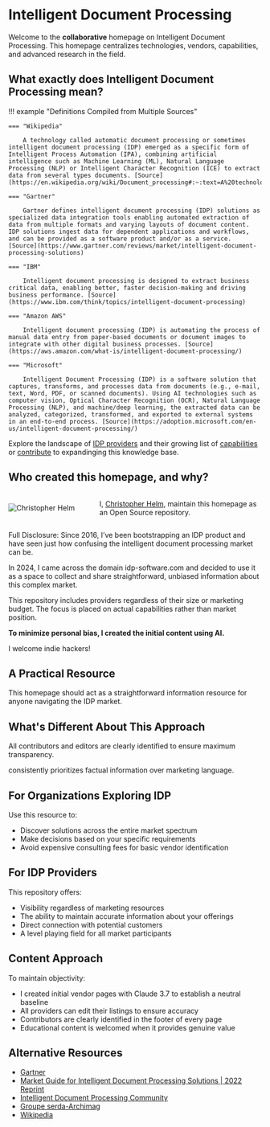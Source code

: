 # Intelligent Document Processing

Welcome to the **collaborative** homepage on Intelligent Document Processing. This homepage centralizes technologies, vendors, capabilities, and advanced research in the field.

## What exactly does Intelligent Document Processing mean?

!!! example "Definitions Compiled from Multiple Sources"

    === "Wikipedia"
    
        A technology called automatic document processing or sometimes intelligent document processing (IDP) emerged as a specific form of Intelligent Process Automation (IPA), combining artificial intelligence such as Machine Learning (ML), Natural Language Processing (NLP) or Intelligent Character Recognition (ICE) to extract data from several types documents. [Source](https://en.wikipedia.org/wiki/Document_processing#:~:text=A%20technology%20called,%5B8%5D)
    
    === "Gartner"
    
        Gartner defines intelligent document processing (IDP) solutions as specialized data integration tools enabling automated extraction of data from multiple formats and varying layouts of document content. IDP solutions ingest data for dependent applications and workflows, and can be provided as a software product and/or as a service. [Source](https://www.gartner.com/reviews/market/intelligent-document-processing-solutions)
    
    === "IBM"
    
        Intelligent document processing is designed to extract business critical data, enabling better, faster decision-making and driving business performance. [Source](https://www.ibm.com/think/topics/intelligent-document-processing)
    
    === "Amazon AWS"
    
        Intelligent document processing (IDP) is automating the process of manual data entry from paper-based documents or document images to integrate with other digital business processes. [Source](https://aws.amazon.com/what-is/intelligent-document-processing/)
    
    === "Microsoft"
    
        Intelligent Document Processing (IDP) is a software solution that captures, transforms, and processes data from documents (e.g., e-mail, text, Word, PDF, or scanned documents). Using AI technologies such as computer vision, Optical Character Recognition (OCR), Natural Language Processing (NLP), and machine/deep learning, the extracted data can be analyzed, categorized, transformed, and exported to external systems in an end-to-end process. [Source](https://adoption.microsoft.com/en-us/intelligent-document-processing/)

Explore the landscape of [IDP providers](vendors/index.md) and their growing list of [capabilities](capabilities/index.md) or [contribute](contribution/index.md) to expandinging this knowledge base.


## Who created this homepage, and why?

<div style="display: flex; align-items: center;">
  <div style="flex: 1;">
    <img src="https://christopher-helm.com/wp-content/uploads/2025/03/cropped-Christopher-Helm-mit-Armen-Seite-freigestellt-1.png" alt="Christopher Helm" style="max-width: 100%; height: auto;">
  </div>
  <div style="flex: 2; padding-left: 20px;">
    <p>I, <a href="https://gravatar.com/christopherhelm" target="_blank">Christopher Helm</a>, maintain this homepage as an Open Source repository.</p>
  </div>
</div>

Full Disclosure: Since 2016, I’ve been bootstrapping an IDP product and have seen just how confusing the intelligent document processing market can be.

In 2024, I came across the domain idp-software.com and decided to use it as a space to collect and share straightforward, unbiased information about this complex market.

This repository includes providers regardless of their size or marketing budget. The focus is placed on actual capabilities rather than market position. 

**To minimize personal bias, I created the initial content using AI.** 

I welcome indie hackers!

## A Practical Resource

This homepage should act as a straightforward information resource for anyone navigating the IDP market.

## What's Different About This Approach

All contributors and editors are clearly identified to ensure maximum transparency.

consistently prioritizes factual information over marketing language.

## For Organizations Exploring IDP

Use this resource to:

- Discover solutions across the entire market spectrum
- Make decisions based on your specific requirements
- Avoid expensive consulting fees for basic vendor identification

## For IDP Providers

This repository offers:

- Visibility regardless of marketing resources
- The ability to maintain accurate information about your offerings
- Direct connection with potential customers
- A level playing field for all market participants

## Content Approach

To maintain objectivity:

- I created initial vendor pages with Claude 3.7 to establish a neutral baseline
- All providers can edit their listings to ensure accuracy
- Contributors are clearly identified in the footer of every page
- Educational content is welcomed when it provides genuine value

## Alternative Resources

- [Gartner](https://www.gartner.com/reviews/market/intelligent-document-processing-solutions)
- [ Market Guide for Intelligent Document Processing
 Solutions | 2022 Reprint](https://web.archive.org/web/20250530210311/https://www.project-consult.com/files/Gartner%20Market%20Guide%20for%20Intelligent%20Document%20Processing.pdf)
- [Intelligent Document Processing Community](https://www.intelligentdocumentprocessing.com/)
- [Groupe serda-Archimag](https://www.archimag.com/tags/idp)
- [Wikipedia](https://en.wikipedia.org/wiki/Document_processing)